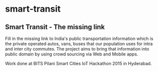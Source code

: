 # smart-transit

## Smart Transit - The missing link

Fill in the missing link to India's public transportation information which is the private operated autos, vans, buses that our population uses for intra and inter city commutes. The project aims to bring that information into public domain by using crowd sourcing via Web and Mobile apps.

Work done at BITS Pilani Smart Cities IoT Hackathon 2015 in Hyderabad.
